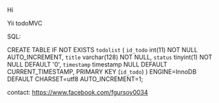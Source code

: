 Hi

Yii todoMVC

SQL:

CREATE TABLE IF NOT EXISTS `todolist` (
  `id_todo` int(11) NOT NULL AUTO_INCREMENT,
  `title` varchar(128) NOT NULL,
  `status` tinyint(1) NOT NULL DEFAULT '0',
  `timestamp` timestamp NULL DEFAULT CURRENT_TIMESTAMP,
  PRIMARY KEY (`id_todo`)
) ENGINE=InnoDB  DEFAULT CHARSET=utf8 AUTO_INCREMENT=1;



contact: https://www.facebook.com/fgursoy0034


